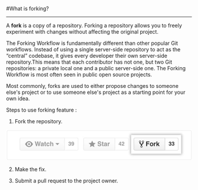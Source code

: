 #What is forking?

-------------------------------------------------------------------------------------------------------

A **fork** is a copy of a repository. Forking a repository allows you to freely experiment with changes without affecting the original project.

The Forking Workflow is fundamentally different than other popular Git workflows. Instead of using a single server-side repository to act as the “central” codebase, it gives every developer their own server-side repository.This means that each contributor has not one, but two Git repositories: a private local one and a public server-side one. The Forking Workflow is most often seen in public open source projects.

Most commonly, forks are used to either propose changes to someone else's project or to use someone else's project as a starting point for your own idea.

Steps to use forking feature :

1. Fork the repository.

![Where is this forking option in the github?](https://github.com/prajaktavpendse/projectpractice/blob/master/Images/Forking.PNG)


2. Make the fix.

3. Submit a pull request to the project owner.